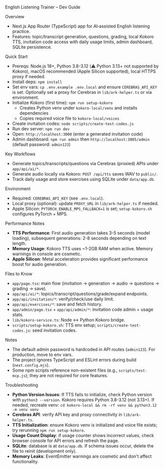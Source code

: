 English Listening Trainer – Dev Guide

Overview
- Next.js App Router (TypeScript) app for AI‑assisted English listening practice.
- Features: topic/transcript generation, questions, grading, local Kokoro TTS, invitation code access with daily usage limits, admin dashboard, SQLite persistence.

Quick Start
- Prereqs: Node.js 18+, Python 3.8-3.12 (⚠️ Python 3.13+ not supported by Kokoro), macOS recommended (Apple Silicon supported), local HTTPS proxy if needed.
- Install deps: `npm install`
- Set env vars: `cp .env.example .env.local` and ensure `CEREBRAS_API_KEY` is set. Optionally set a proxy for Cerebras in `lib/ark-helper.ts` or via environment.
- Initialize Kokoro (first time): `npm run setup-kokoro`
  - Creates Python venv under `kokoro-local/venv` and installs dependencies
  - Copies required voice file to `kokoro-local/voices`
- Create invitation codes: `node scripts/create-test-codes.js`
- Run dev server: `npm run dev`
- Open: `http://localhost:3000` (enter a generated invitation code)
- Admin dashboard: `npm run admin` then `http://localhost:3005/admin` (default password: `admin123`)

Key Workflows
- Generate topics/transcripts/questions via Cerebras (proxied) APIs under `app/api/ai/*`.
- Generate audio locally via Kokoro: `POST /api/tts` saves WAV to `public/`.
- Track daily usage and store exercises using SQLite under `data/app.db`.

Environment
- Required: `CEREBRAS_API_KEY` (see `.env.local`).
- Local proxy (optional): update `PROXY_URL` in `lib/ark-helper.ts` if needed.
- Apple Silicon: `PYTORCH_ENABLE_MPS_FALLBACK=1` is set; `setup-kokoro.sh` configures PyTorch + MPS.

Performance Notes
- **TTS Performance**: First audio generation takes 3-5 seconds (model loading), subsequent generations: 2-8 seconds depending on text length.
- **Memory Usage**: Kokoro TTS uses ~1-2GB RAM when active. Memory warnings in console are cosmetic.
- **Apple Silicon**: Metal acceleration provides significant performance boost for audio generation.

Files to Know
- `app/page.tsx`: main flow (invitation → generation → audio → questions → grading → save).
- `app/api/ai/*`: topics/transcript/questions/grade/expand endpoints.
- `app/api/invitation/*`: verify/check/use daily limit.
- `app/api/exercises/*`: save and fetch history.
- `app/admin/page.tsx` + `app/api/admin/*`: invitation code admin + usage stats.
- `lib/kokoro-service.ts`: Node ↔ Python Kokoro bridge.
- `scripts/setup-kokoro.sh`: TTS env setup; `scripts/create-test-codes.js`: seed invitation codes.

Notes
- The default admin password is hardcoded in API routes (`admin123`). For production, move to env vars.
- The project ignores TypeScript and ESLint errors during build (`next.config.mjs`).
- Some npm scripts reference non-existent files (e.g., `scripts/test-mcp.js`); they are not required for core features.

Troubleshooting
- **Python Version Issues**: If TTS fails to initialize, check Python version with `python3 --version`. Kokoro requires Python 3.8-3.12 (not 3.13+). If needed, recreate venv: `cd kokoro-local && rm -rf venv && python3.12 -m venv venv`
- **Cerebras API**: verify API key and proxy connectivity in `lib/ark-helper.ts`.
- **TTS Initialization**: ensure Kokoro venv is initialized and voice file exists; try rerunning `npm run setup-kokoro`.
- **Usage Count Display**: if usage counter shows incorrect values, check browser console for API errors and refresh the page.
- **SQLite**: database is at `data/app.db`. If schema issues occur, delete the file to reinit (development only).
- **Memory Leaks**: EventEmitter warnings are cosmetic and don't affect functionality.

